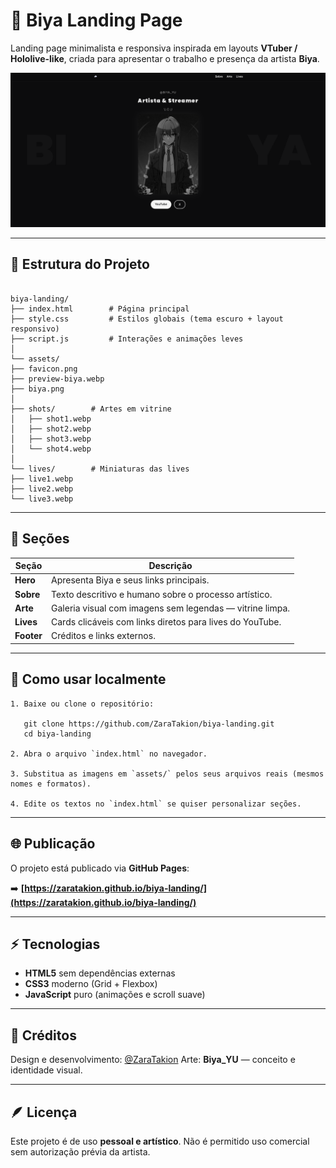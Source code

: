 # 🎨 Biya Landing Page

Landing page minimalista e responsiva inspirada em layouts **VTuber / Hololive-like**, criada para apresentar o trabalho e presença da artista **Biya**.

![Preview do site](assets/preview-biya.webp)

---

## 🌙 Estrutura do Projeto

```

biya-landing/
├── index.html        # Página principal
├── style.css         # Estilos globais (tema escuro + layout responsivo)
├── script.js         # Interações e animações leves
│
└── assets/
├── favicon.png
├── preview-biya.webp
├── biya.png
│
├── shots/        # Artes em vitrine
│   ├── shot1.webp
│   ├── shot2.webp
│   ├── shot3.webp
│   └── shot4.webp
│
└── lives/        # Miniaturas das lives
├── live1.webp
├── live2.webp
└── live3.webp

````

---

## 🧩 Seções

| Seção | Descrição |
|-------|------------|
| **Hero** | Apresenta Biya e seus links principais. |
| **Sobre** | Texto descritivo e humano sobre o processo artístico. |
| **Arte** | Galeria visual com imagens sem legendas — vitrine limpa. |
| **Lives** | Cards clicáveis com links diretos para lives do YouTube. |
| **Footer** | Créditos e links externos. |

---

## 🚀 Como usar localmente
````
1. Baixe ou clone o repositório:

   git clone https://github.com/ZaraTakion/biya-landing.git
   cd biya-landing

2. Abra o arquivo `index.html` no navegador.

3. Substitua as imagens em `assets/` pelos seus arquivos reais (mesmos nomes e formatos).

4. Edite os textos no `index.html` se quiser personalizar seções.
````
---

## 🌐 Publicação

O projeto está publicado via **GitHub Pages**:

➡️ **[https://zaratakion.github.io/biya-landing/](https://zaratakion.github.io/biya-landing/)**

---

## ⚡ Tecnologias

* **HTML5** sem dependências externas
* **CSS3** moderno (Grid + Flexbox)
* **JavaScript** puro (animações e scroll suave)

---

## 📜 Créditos

Design e desenvolvimento: [@ZaraTakion](https://github.com/ZaraTakion)
Arte: **Biya_YU** — conceito e identidade visual.

---

## 🪶 Licença

Este projeto é de uso **pessoal e artístico**.
Não é permitido uso comercial sem autorização prévia da artista.
